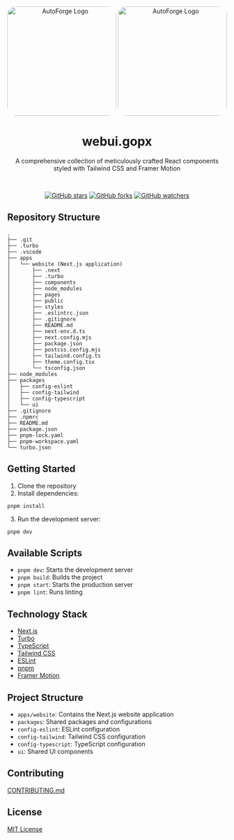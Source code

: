 <div align="center">

<div align="center">
  <img src="https://github.com/GopalVerma1303/webui.gopx/blob/cf643b71032134d540bd1ed1c026b0a9d203afe5/apps/website/public/webui-dark.png#gh-dark-mode-only" alt="AutoForge Logo" height="250" style="border-radius: 20px;">
  <img src="https://github.com/GopalVerma1303/webui.gopx/blob/cf643b71032134d540bd1ed1c026b0a9d203afe5/apps/website/public/webui-light.png#gh-light-mode-only" alt="AutoForge Logo" height="250" style="border-radius: 20px;">
</div>

# webui.gopx

A comprehensive collection of meticulously crafted React components styled with Tailwind CSS and Framer Motion

<br />

[![GitHub stars](https://img.shields.io/github/stars/GopalVerma1303/webui.gopx.svg?style=social&label=Star)](https://github.com/GopalVerma1303/webui.gopx)
[![GitHub forks](https://img.shields.io/github/forks/GopalVerma1303/webui.gopx.svg?style=social&label=Fork)](https://github.com/GopalVerma1303/webui.gopx/fork)
[![GitHub watchers](https://img.shields.io/github/watchers/GopalVerma1303/webui.gopx.svg?style=social&label=Watch)](https://github.com/GopalVerma1303/webui.gopx)

</div>

## Repository Structure

```
.
├── .git
├── .turbo
├── .vscode
├── apps
│   └── website (Next.js application)
│       ├── .next
│       ├── .turbo
│       ├── components
│       ├── node_modules
│       ├── pages
│       ├── public
│       ├── styles
│       ├── .eslintrc.json
│       ├── .gitignore
│       ├── README.md
│       ├── next-env.d.ts
│       ├── next.config.mjs
│       ├── package.json
│       ├── postcss.config.mjs
│       ├── tailwind.config.ts
│       ├── theme.config.tsx
│       └── tsconfig.json
├── node_modules
├── packages
│   ├── config-eslint
│   ├── config-tailwind
│   ├── config-typescript
│   └── ui
├── .gitignore
├── .npmrc
├── README.md
├── package.json
├── pnpm-lock.yaml
├── pnpm-workspace.yaml
└── turbo.json
```

## Getting Started

1. Clone the repository
2. Install dependencies:
```
pnpm install
```
3. Run the development server:
```
pnpm dev
```
## Available Scripts

- `pnpm dev`: Starts the development server
- `pnpm build`: Builds the project
- `pnpm start`: Starts the production server
- `pnpm lint`: Runs linting

## Technology Stack

- [Next.js](https://nextjs.org/)
- [Turbo](https://turbo.build/)
- [TypeScript](https://www.typescriptlang.org/)
- [Tailwind CSS](https://tailwindcss.com/)
- [ESLint](https://eslint.org/)
- [pnpm](https://pnpm.io/)
- [Framer Motion](https://www.framer.com/motion/)

## Project Structure

- `apps/website`: Contains the Next.js website application
- `packages`: Shared packages and configurations
- `config-eslint`: ESLint configuration
- `config-tailwind`: Tailwind CSS configuration
- `config-typescript`: TypeScript configuration
- `ui`: Shared UI components 

## Contributing

[CONTRIBUTING.md](https://github.com/GopalVerma1303/webui.gopx/blob/main/CONTRIBUTING.md)

## License

[MIT License](https://github.com/GopalVerma1303/webui.gopx/blob/main/LICENSE)

